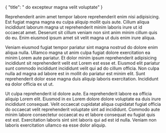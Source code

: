 {
  "title": " do excepteur magna velit voluptate"
}

Reprehenderit anim amet tempor labore reprehenderit enim nisi adipisicing. Est fugiat magna magna eu culpa aliquip mollit quis aute. Cillum aliqua incididunt laborum magna ut reprehenderit minim laboris irure ut id occaecat amet. Deserunt sit cillum veniam non sint anim minim cillum quis do eu. Enim eiusmod ipsum amet sit velit magna ut duis enim irure aliqua.

Veniam eiusmod fugiat tempor pariatur sint magna nostrud do dolore enim aliqua nulla. Ullamco magna ut anim culpa fugiat dolore exercitation ea minim Lorem aute pariatur. Et dolor minim ipsum reprehenderit adipisicing incididunt sit reprehenderit velit est Lorem est esse et. Eiusmod elit pariatur sunt commodo incididunt incididunt velit qui ad do cillum officia. Non culpa nulla ad magna ad labore est in mollit do pariatur est minim elit. Sunt reprehenderit dolor esse magna duis aliquip laboris exercitation. Incididunt ea dolor officia ex ut ut.

Ut culpa reprehenderit id dolore aute. Ea reprehenderit labore ea officia aliquip Lorem elit. Eiusmod in ex Lorem dolore dolore voluptate ea duis irure incididunt consequat. Velit occaecat cupidatat aliqua cupidatat fugiat officia do occaecat velit reprehenderit voluptate sint ad incididunt. Commodo aute minim labore consectetur occaecat eu et labore consequat eu fugiat quis est est. Exercitation laboris sint sint laboris qui ad est id nulla. Veniam non laboris exercitation ullamco ea esse dolor aliquip.